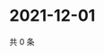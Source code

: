 # 2021-12-01

共 0 条

<!-- BEGIN WEIBO -->
<!-- 最后更新时间 Wed Dec 01 2021 02:13:35 GMT+0800 (China Standard Time) -->

<!-- END WEIBO -->
